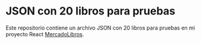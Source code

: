 # JSON con 20 libros para pruebas

Este repositorio contiene un archivo JSON con 20 libros para pruebas en mi proyecto React [MercadoLibros](https://github.com/agusbattista/mercadolibros-react).
